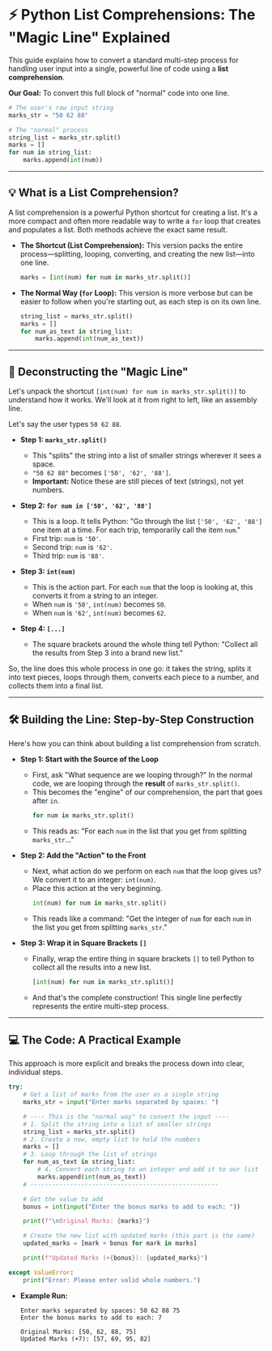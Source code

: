 
# ⚡️ Python List Comprehensions: The "Magic Line" Explained

This guide explains how to convert a standard multi-step process for handling user input into a single, powerful line of code using a **list comprehension**.

**Our Goal:** To convert this full block of "normal" code into one line.

```python
# The user's raw input string
marks_str = "50 62 88"

# The "normal" process
string_list = marks_str.split()
marks = []
for num in string_list:
    marks.append(int(num))
```

-----

## 💡 What is a List Comprehension?

A list comprehension is a powerful Python shortcut for creating a list. It's a more compact and often more readable way to write a `for` loop that creates and populates a list. Both methods achieve the exact same result.

  * **The Shortcut (List Comprehension):** This version packs the entire process—splitting, looping, converting, and creating the new list—into one line.
    ```python
    marks = [int(num) for num in marks_str.split()]
    ```
  * **The Normal Way (`for` Loop):** This version is more verbose but can be easier to follow when you're starting out, as each step is on its own line.
    ```python
    string_list = marks_str.split()
    marks = []
    for num_as_text in string_list:
        marks.append(int(num_as_text))
    ```

-----

## 📝 Deconstructing the "Magic Line"

Let's unpack the shortcut `[int(num) for num in marks_str.split()]` to understand how it works. We'll look at it from right to left, like an assembly line.

Let's say the user types `50 62 88`.

  * **Step 1: `marks_str.split()`**

      * This "splits" the string into a list of smaller strings wherever it sees a space.
      * `"50 62 88"` becomes `['50', '62', '88']`.
      * **Important:** Notice these are still pieces of text (strings), not yet numbers.

  * **Step 2: `for num in ['50', '62', '88']`**

      * This is a loop. It tells Python: "Go through the list `['50', '62', '88']` one item at a time. For each trip, temporarily call the item `num`."
      * First trip: `num` is `'50'`.
      * Second trip: `num` is `'62'`.
      * Third trip: `num` is `'88'`.

  * **Step 3: `int(num)`**

      * This is the action part. For each `num` that the loop is looking at, this converts it from a string to an integer.
      * When `num` is `'50'`, `int(num)` becomes `50`.
      * When `num` is `'62'`, `int(num)` becomes `62`.

  * **Step 4: `[...]`**

      * The square brackets around the whole thing tell Python: "Collect all the results from Step 3 into a brand new list."

So, the line does this whole process in one go: it takes the string, splits it into text pieces, loops through them, converts each piece to a number, and collects them into a final list.

-----

## 🛠️ Building the Line: Step-by-Step Construction

Here's how you can think about building a list comprehension from scratch.

  * **Step 1: Start with the Source of the Loop**

      * First, ask "What sequence are we looping through?" In the normal code, we are looping through the **result** of `marks_str.split()`.
      * This becomes the "engine" of our comprehension, the part that goes after `in`.
        ```python
        for num in marks_str.split()
        ```
      * This reads as: "For each `num` in the list that you get from splitting `marks_str`..."

  * **Step 2: Add the "Action" to the Front**

      * Next, what action do we perform on each `num` that the loop gives us? We convert it to an integer: `int(num)`.
      * Place this action at the very beginning.
        ```python
        int(num) for num in marks_str.split()
        ```
      * This reads like a command: "Get the integer of `num` for each `num` in the list you get from splitting `marks_str`."

  * **Step 3: Wrap it in Square Brackets `[]`**

      * Finally, wrap the entire thing in square brackets `[]` to tell Python to collect all the results into a new list.
        ```python
        [int(num) for num in marks_str.split()]
        ```
      * And that's the complete construction\! This single line perfectly represents the entire multi-step process.

-----

## 💻 The Code: A Practical Example

This approach is more explicit and breaks the process down into clear, individual steps.

```python
try:
    # Get a list of marks from the user as a single string
    marks_str = input("Enter marks separated by spaces: ")

    # ---- This is the "normal way" to convert the input ----
    # 1. Split the string into a list of smaller strings
    string_list = marks_str.split()
    # 2. Create a new, empty list to hold the numbers
    marks = []
    # 3. Loop through the list of strings
    for num_as_text in string_list:
        # 4. Convert each string to an integer and add it to our list
        marks.append(int(num_as_text))
    # ----------------------------------------------------

    # Get the value to add
    bonus = int(input("Enter the bonus marks to add to each: "))

    print(f"\nOriginal Marks: {marks}")

    # Create the new list with updated marks (this part is the same)
    updated_marks = [mark + bonus for mark in marks]

    print(f"Updated Marks (+{bonus}): {updated_marks}")

except ValueError:
    print("Error: Please enter valid whole numbers.")
```

  * **Example Run:**
    ```
    Enter marks separated by spaces: 50 62 88 75
    Enter the bonus marks to add to each: 7

    Original Marks: [50, 62, 88, 75]
    Updated Marks (+7): [57, 69, 95, 82]
    ```
